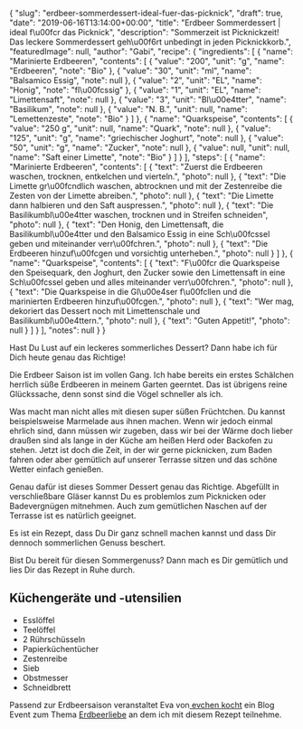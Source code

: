 {
    "slug": "erdbeer-sommerdessert-ideal-fuer-das-picknick",
    "draft": true,
    "date": "2019-06-16T13:14:00+00:00",
    "title": "Erdbeer Sommerdessert | ideal f\u00fcr das Picknick",
    "description": "Sommerzeit ist Picknickzeit! Das leckere Sommerdessert geh\u00f6rt unbedingt in jeden Picknickkorb.",
    "featuredImage": null,
    "author": "Gabi",
    "recipe": {
        "ingredients": [
            {
                "name": "Marinierte Erdbeeren",
                "contents": [
                    {
                        "value": "200",
                        "unit": "g",
                        "name": "Erdbeeren",
                        "note": "Bio"
                    },
                    {
                        "value": "30",
                        "unit": "ml",
                        "name": "Balsamico Essig",
                        "note": null
                    },
                    {
                        "value": "2",
                        "unit": "EL",
                        "name": "Honig",
                        "note": "fl\u00fcssig"
                    },
                    {
                        "value": "1",
                        "unit": "EL",
                        "name": "Limettensaft",
                        "note": null
                    },
                    {
                        "value": "3",
                        "unit": "Bl\u00e4tter",
                        "name": "Basilikum",
                        "note": null
                    },
                    {
                        "value": "N. B.",
                        "unit": null,
                        "name": "Lemettenzeste",
                        "note": "Bio"
                    }
                ]
            },
            {
                "name": "Quarkspeise",
                "contents": [
                    {
                        "value": "250 g",
                        "unit": null,
                        "name": "Quark",
                        "note": null
                    },
                    {
                        "value": "125",
                        "unit": "g",
                        "name": "griechischer Joghurt",
                        "note": null
                    },
                    {
                        "value": "50",
                        "unit": "g",
                        "name": "Zucker",
                        "note": null
                    },
                    {
                        "value": null,
                        "unit": null,
                        "name": "Saft einer Limette",
                        "note": "Bio"
                    }
                ]
            }
        ],
        "steps": [
            {
                "name": "Marinierte Erdbeeren",
                "contents": [
                    {
                        "text": "Zuerst die Erdbeeren waschen, trocknen, entkelchen und vierteln.",
                        "photo": null
                    },
                    {
                        "text": "Die Limette gr\u00fcndlich waschen, abtrocknen und mit der Zestenreibe die Zesten von der Limette abreiben.",
                        "photo": null
                    },
                    {
                        "text": "Die Limette dann halbieren und den Saft auspressen.",
                        "photo": null
                    },
                    {
                        "text": "Die Basilikumbl\u00e4tter waschen, trocknen und in Streifen schneiden",
                        "photo": null
                    },
                    {
                        "text": "Den Honig, den Limettensaft, die Basilikumbl\u00e4tter und den Balsamico Essig in eine Sch\u00fcssel geben und miteinander verr\u00fchren.",
                        "photo": null
                    },
                    {
                        "text": "Die Erdbeeren hinzuf\u00fcgen und vorsichtig unterheben.",
                        "photo": null
                    }
                ]
            },
            {
                "name": "Quarkspeise",
                "contents": [
                    {
                        "text": "F\u00fcr die Quarkspeise den Speisequark, den Joghurt, den Zucker sowie den Limettensaft in eine Sch\u00fcssel geben und alles miteinander verr\u00fchren.",
                        "photo": null
                    },
                    {
                        "text": "Die Quarkspeise in die Gl\u00e4ser f\u00fcllen und die marinierten Erdbeeren hinzuf\u00fcgen.",
                        "photo": null
                    },
                    {
                        "text": "Wer mag, dekoriert das Dessert noch mit Limettenschale und Basilikumbl\u00e4ttern.",
                        "photo": null
                    },
                    {
                        "text": "Guten Appetit!",
                        "photo": null
                    }
                ]
            }
        ],
        "notes": null
    }
}

Hast Du Lust auf ein leckeres sommerliches Dessert? Dann habe ich für Dich heute genau das Richtige!

Die Erdbeer Saison ist im vollen Gang. Ich habe bereits ein erstes Schälchen herrlich süße Erdbeeren in meinem Garten geerntet. Das ist übrigens reine Glückssache, denn sonst sind die Vögel schneller als ich.

Was macht man nicht alles mit diesen super süßen Früchtchen. Du kannst beispielsweise Marmelade aus ihnen machen. Wenn wir jedoch einmal ehrlich sind, dann müssen wir zugeben, dass wir bei der Wärme doch lieber draußen sind als lange in der Küche am heißen Herd oder Backofen zu stehen. Jetzt ist doch die Zeit, in der wir gerne picknicken, zum Baden fahren oder aber gemütlich auf unserer Terrasse sitzen und das schöne Wetter einfach genießen.

Genau dafür ist dieses Sommer Dessert genau das Richtige. Abgefüllt in verschließbare Gläser kannst Du es problemlos zum Picknicken oder Badevergnügen mitnehmen. Auch zum gemütlichen Naschen auf der Terrasse ist es natürlich geeignet.

Es ist ein Rezept, dass Du Dir ganz schnell machen kannst und dass Dir dennoch sommerlichen Genuss beschert.

Bist Du bereit für diesen Sommergenuss? Dann mach es Dir gemütlich und lies Dir das Rezept in Ruhe durch.

## Küchengeräte und -utensilien
- Esslöffel
- Teelöffel
- 2 Rührschüsseln
- Papierküchentücher
- Zestenreibe
- Sieb
- Obstmesser
- Schneidbrett




Passend zur Erdbeersaison veranstaltet Eva von[ evchen kocht](https://evchenkocht.de " evchen kocht") ein Blog Event zum Thema  [Erdbeerliebe](https://evchenkocht.de/erdbeerliebe-blogevent-zum-4-bloggeburtstag-von-evchenkocht-mit-tollen-gewinnen/ "Erdbeerliebe") an dem ich mit diesem Rezept  teilnehme.